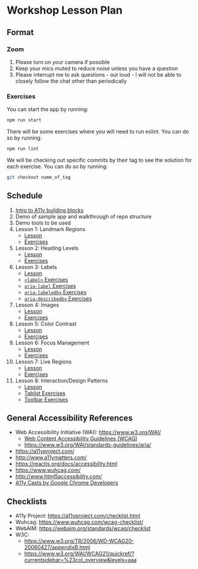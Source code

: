 # Workshop Lesson Plan

## Format
### Zoom
1. Please turn on your camera if possible
2. Keep your mics muted to reduce noise unless you have a question
3. Please interrupt me to ask questions - out loud - I will not be able
to closely follow the chat other than periodically


### Exercises
You can start the app by running:
```bash
npm run start
```

There will be some exercises where you will need to run eslint.
You can do so by running: 
```bash
npm run lint
```

We will be checking out specific commits by their tag to see the 
solution for each exercise.  You can do so by running:
```bash
git checkout name_of_tag
```


## Schedule
1. [Intro to A11y building blocks](0_a11y_building_blocks/building_blocks.md)
2. Demo of sample app and walkthrough of repo structure
3. Demo tools to be used
4. Lesson 1: Landmark Regions
    * [Lesson](1_landmark_regions/lesson.md)
    * [Exercises](1_landmark_regions/exercises.md)
5. Lesson 2: Heading Levels
    * [Lesson](2_heading_levels/lesson.md)
    * [Exercises](2_heading_levels/exercises.md)
6. Lesson 3: Labels
    * [Lesson](3_labels/lesson.md)
    * [`<label>` Exercises](3_labels/1_exercises.md)
    * [`aria-label` Exercises](3_labels/2_exercises.md)
    * [`aria-labeledby` Exercises](3_labels/3_exercises.md)
    * [`aria-describedby` Exercises](3_labels/4_exercises.md)
7. Lesson 4: Images
    * [Lesson](4_images/lesson.md)
    * [Exercises](4_images/exercises.md)
8. Lesson 5: Color Contrast
    * [Lesson](5_color_contrast/lesson.md)
    * [Exercises](5_color_contrast/exercises.md)
9. Lesson 6: Focus Management
    * [Lesson](6_focus_management/lesson.md)
    * [Exercises](6_focus_management/exercises.md)
10. Lesson 7: Live Regions
    * [Lesson](7_live_regions/lesson.md)
    * [Exercises](7_live_regions/exercises.md)
11. Lesson 8: Interaction/Design Patterns
    * [Lesson](8_interaction_patterns/lesson.md)
    * [Tablist Exercises](8_interaction_patterns/1_exercises.md)
    * [Toolbar Exercises](8_interaction_patterns/2_exercises.md)

## General Accessibility References
- Web Accessibility Initiative (WAI): https://www.w3.org/WAI/
    - [Web Content Accessibility Guidelines (WCAG)](https://www.w3.org/WAI/standards-guidelines/wcag/)
    - https://www.w3.org/WAI/standards-guidelines/aria/
- https://a11yproject.com/
- http://www.a11ymatters.com/ 
- https://reactjs.org/docs/accessibility.html 
- https://www.wuhcag.com/
- http://www.html5accessibility.com/ 
- [A11y Casts by Google Chrome Developers](https://www.youtube.com/playlist?list=PLNYkxOF6rcICWx0C9LVWWVqvHlYJyqw7g)

## Checklists
- A11y Project: https://a11yproject.com/checklist.html 
- Wuhcag: https://www.wuhcag.com/wcag-checklist/
- WebAIM: https://webaim.org/standards/wcag/checklist
- W3C:
    - https://www.w3.org/TR/2006/WD-WCAG20-20060427/appendixB.html
    - https://www.w3.org/WAI/WCAG21/quickref/?currentsidebar=%23col_overview&levels=aaa
